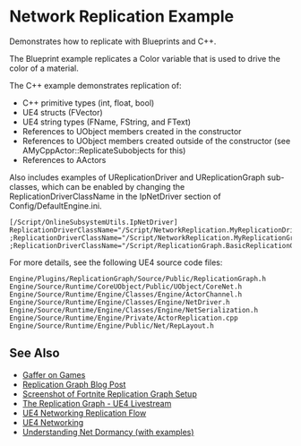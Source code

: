 # Network Replication Example

Demonstrates how to replicate with Blueprints and C++.

The Blueprint example replicates a Color variable that is used to drive the color of a material.

The C++ example demonstrates replication of:

- C++ primitive types (int, float, bool)
- UE4 structs (FVector)
- UE4 string types (FName, FString, and FText)
- References to UObject members created in the constructor
- References to UObject members created outside of the constructor (see AMyCppActor::ReplicateSubobjects for this)
- References to AActors

Also includes examples of UReplicationDriver and UReplicationGraph sub-classes,
which can be enabled by changing the ReplicationDriverClassName in the
IpNetDriver section of Config/DefaultEngine.ini.

    [/Script/OnlineSubsystemUtils.IpNetDriver]
    ReplicationDriverClassName="/Script/NetworkReplication.MyReplicationDriver"
    ;ReplicationDriverClassName="/Script/NetworkReplication.MyReplicationGraph"
    ;ReplicationDriverClassName="/Script/ReplicationGraph.BasicReplicationGraph"

For more details, see the following UE4 source code files:

    Engine/Plugins/ReplicationGraph/Source/Public/ReplicationGraph.h
    Engine/Source/Runtime/CoreUObject/Public/UObject/CoreNet.h
    Engine/Source/Runtime/Engine/Classes/Engine/ActorChannel.h
    Engine/Source/Runtime/Engine/Classes/Engine/NetDriver.h
    Engine/Source/Runtime/Engine/Classes/Engine/NetSerialization.h
    Engine/Source/Runtime/Engine/Private/ActorReplication.cpp
    Engine/Source/Runtime/Engine/Public/Net/RepLayout.h

## See Also

- [Gaffer on Games](https://gafferongames.com/)
- [Replication Graph Blog Post](https://www.unrealengine.com/en-US/tech-blog/replication-graph-overview-and-proper-replication-methods)
- [Screenshot of Fortnite Replication Graph Setup](https://youtu.be/CDnNAAzgltw?t=2511)
- [The Replication Graph - UE4 Livestream](https://www.youtube.com/watch?v=CDnNAAzgltw)
- [UE4 Networking Replication Flow](https://docs.unrealengine.com/en-US/InteractiveExperiences/Networking/Actors/ReplicationFlow/index.html)
- [UE4 Networking](https://docs.unrealengine.com/en-US/InteractiveExperiences/Networking/index.html)
- [Understanding Net Dormancy (with examples)](https://www.youtube.com/watch?v=18LbGKf6QQw)
